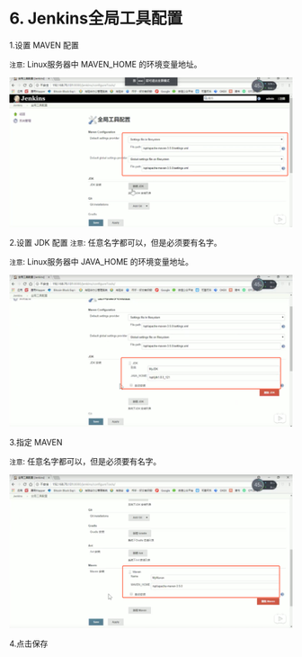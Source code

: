 # 6. Jenkins全局工具配置

1.设置 MAVEN 配置

`注意`: Linux服务器中 MAVEN_HOME 的环境变量地址。

![MAVEN配置](assets/maven配置.png)

2.设置 JDK 配置
`注意`: 任意名字都可以，但是必须要有名字。

`注意`: Linux服务器中 JAVA_HOME 的环境变量地址。

![JDK配置](assets/jdk配置.png)


3.指定 MAVEN

`注意`: 任意名字都可以，但是必须要有名字。

![指定maven](assets/指定maven.png)

4.点击保存